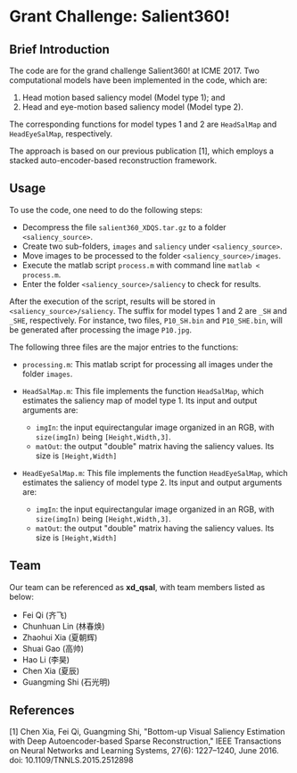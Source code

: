 # Grant Challenge: Salient360!

## Brief Introduction

The code are for the grand challenge Salient360! at ICME 2017. Two computational
models have been implemented in the code, which are:

1. Head motion based saliency model (Model type 1); and
2. Head and eye-motion based saliency model (Model type 2).

The corresponding functions for model types 1 and 2 are `HeadSalMap` and
`HeadEyeSalMap`, respectively.

The approach is based on our previous publication [1], which employs a stacked
auto-encoder-based reconstruction framework.

## Usage

To use the code, one need to do the following steps:

- Decompress the file `salient360_XDQS.tar.gz` to a folder `<saliency_source>`. 
- Create two sub-folders, `images` and `saliency` under `<saliency_source>`.
- Move images to be processed to the folder `<saliency_source>/images`.
- Execute the matlab script `process.m` with command line `matlab < process.m`.
- Enter the folder `<saliency_source>/saliency` to check for results.

After the execution of the script, results will be stored in
`<saliency_source>/saliency`. The suffix for model types 1 and 2 are `_SH`
and `_SHE`, respectively. For instance, two files, `P10_SH.bin` and
`P10_SHE.bin`, will be generated after processing the image `P10.jpg`.

The following three files are the major entries to the functions:

- `processing.m`: This matlab script for processing all images under the folder
  `images`.
  
- `HeadSalMap.m`: This file implements the function `HeadSalMap`, which
                  estimates the saliency map of model type 1. Its input and
                  output arguments are:
     
  + `imgIn`: the input equirectangular image organized in an RGB, with
             `size(imgIn)` being `[Height,Width,3]`.
  + `matOut`: the output "double" matrix having the saliency values. Its size is
              `[Height,Width]`
	
- `HeadEyeSalMap.m`: This file implements the function `HeadEyeSalMap`, which
                     estimates the saliency of model type 2. Its input and
                     output arguments are:
     
  + `imgIn`: the input equirectangular image organized in an RGB, with
             `size(imgIn)` being `[Height,Width,3]`.
  + `matOut`: the output "double" matrix having the saliency values. Its size is
              `[Height,Width]`

## Team

Our team can be referenced as **xd_qsal**, with team members listed as below:

- Fei Qi (齐飞)
- Chunhuan Lin (林春焕)
- Zhaohui Xia (夏朝辉)
- Shuai Gao (高帅)
- Hao Li (李昊)
- Chen Xia (夏辰)
- Guangming Shi (石光明)


## References

[1] Chen Xia, Fei Qi, Guangming Shi, "Bottom-up Visual Saliency Estimation with
    Deep Autoencoder-based Sparse Reconstruction," IEEE Transactions on Neural
    Networks and Learning Systems, 27(6): 1227–1240, June 2016.
	doi: 10.1109/TNNLS.2015.2512898
